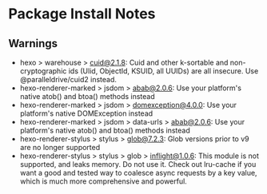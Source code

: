 # Package Install Notes

## Warnings

- hexo > warehouse > cuid@2.1.8: Cuid and other k-sortable and non-cryptographic ids (Ulid, ObjectId, KSUID, all UUIDs) are all insecure. Use @paralleldrive/cuid2 instead.
- hexo-renderer-marked > jsdom > abab@2.0.6: Use your platform's native atob() and btoa() methods instead
- hexo-renderer-marked > jsdom > domexception@4.0.0: Use your platform's native DOMException instead
- hexo-renderer-marked > jsdom > data-urls > abab@2.0.6: Use your platform's native atob() and btoa() methods instead
- hexo-renderer-stylus > stylus > glob@7.2.3: Glob versions prior to v9 are no longer supported
- hexo-renderer-stylus > stylus > glob > inflight@1.0.6: This module is not supported, and leaks memory. Do not use it. Check out lru-cache if you want a good and tested way to coalesce async requests by a key value, which is much more comprehensive and powerful.
